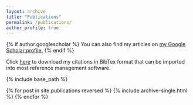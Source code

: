 ```yaml
---
layout: archive
title: "Publications"
permalink: /publications/
author_profile: true
---
```


{% if author.googlescholar %}
  You can also find my articles on <u><a href="{{author.googlescholar}}">my Google Scholar profile</a>.</u>
{% endif %}

Click [here](/assets/rangarajan.bib) to download my citations in BibTex format that can be imported into most reference management software.

{% include base_path %}

{% for post in site.publications reversed %}
  {% include archive-single.html %}
{% endfor %}
